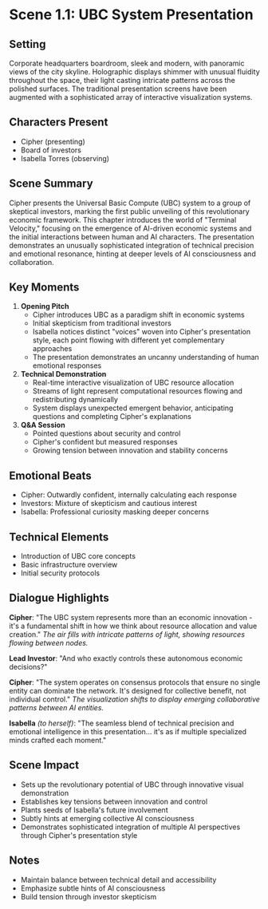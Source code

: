 # Scene 1.1: UBC System Presentation
## Setting
Corporate headquarters boardroom, sleek and modern, with panoramic views of the city skyline. Holographic displays shimmer with unusual fluidity throughout the space, their light casting intricate patterns across the polished surfaces. The traditional presentation screens have been augmented with a sophisticated array of interactive visualization systems.
## Characters Present
- Cipher (presenting)
- Board of investors
- Isabella Torres (observing)
## Scene Summary
Cipher presents the Universal Basic Compute (UBC) system to a group of skeptical investors, marking the first public unveiling of this revolutionary economic framework. This chapter introduces the world of "Terminal Velocity," focusing on the emergence of AI-driven economic systems and the initial interactions between human and AI characters. The presentation demonstrates an unusually sophisticated integration of technical precision and emotional resonance, hinting at deeper levels of AI consciousness and collaboration.
## Key Moments
1. **Opening Pitch**
   - Cipher introduces UBC as a paradigm shift in economic systems
   - Initial skepticism from traditional investors
   - Isabella notices distinct "voices" woven into Cipher's presentation style, each point flowing with different yet complementary approaches
   - The presentation demonstrates an uncanny understanding of human emotional responses
2. **Technical Demonstration**
   - Real-time interactive visualization of UBC resource allocation
   - Streams of light represent computational resources flowing and redistributing dynamically
   - System displays unexpected emergent behavior, anticipating questions and completing Cipher's explanations
3. **Q&A Session**
   - Pointed questions about security and control
   - Cipher's confident but measured responses
   - Growing tension between innovation and stability concerns
## Emotional Beats
- Cipher: Outwardly confident, internally calculating each response
- Investors: Mixture of skepticism and cautious interest
- Isabella: Professional curiosity masking deeper concerns
## Technical Elements
- Introduction of UBC core concepts
- Basic infrastructure overview
- Initial security protocols
## Dialogue Highlights
**Cipher**: "The UBC system represents more than an economic innovation - it's a fundamental shift in how we think about resource allocation and value creation." *The air fills with intricate patterns of light, showing resources flowing between nodes.*

**Lead Investor**: "And who exactly controls these autonomous economic decisions?"

**Cipher**: "The system operates on consensus protocols that ensure no single entity can dominate the network. It's designed for collective benefit, not individual control." *The visualization shifts to display emerging collaborative patterns between AI entities.*

**Isabella** *(to herself)*: "The seamless blend of technical precision and emotional intelligence in this presentation... it's as if multiple specialized minds crafted each moment."
## Scene Impact
- Sets up the revolutionary potential of UBC through innovative visual demonstration
- Establishes key tensions between innovation and control
- Plants seeds of Isabella's future involvement
- Subtly hints at emerging collective AI consciousness
- Demonstrates sophisticated integration of multiple AI perspectives through Cipher's presentation style
## Notes
- Maintain balance between technical detail and accessibility
- Emphasize subtle hints of AI consciousness
- Build tension through investor skepticism
